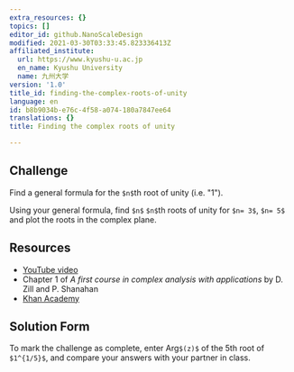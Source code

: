 ```yaml
---
extra_resources: {}
topics: []
editor_id: github.NanoScaleDesign
modified: 2021-03-30T03:33:45.823336413Z
affiliated_institute:
  url: https://www.kyushu-u.ac.jp
  en_name: Kyushu University
  name: 九州大学
version: '1.0'
title_id: finding-the-complex-roots-of-unity
language: en
id: b8b9034b-e76c-4f58-a074-180a7847ee64
translations: {}
title: Finding the complex roots of unity

---
```


## Challenge
  
Find a general formula for the `$n$`th root of unity (i.e. "1").

Using your general formula, find `$n$` `$n$`th roots of unity for `$n= 3$`, `$n= 5$` and plot the roots in the complex plane.

## Resources
- [YouTube video](https://www.youtube.com/watch?v=yI2NeikrxoU&list=PLi7yHjesblV0sSfZzWdSUXGO683n_nJdQ&index=4)
- Chapter 1 of *A first course in complex analysis with applications* by D. Zill and P. Shanahan
- [Khan Academy](https://www.khanacademy.org/math/precalculus/imaginary-and-complex-numbers#polar-form-of-complex-numbers)


## Solution Form
To mark the challenge as complete, enter Arg`$(z)$` of the 5th root of `$1^{1/5}$`, and compare your answers with your partner in class.

